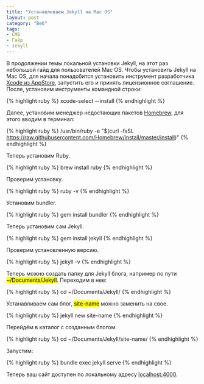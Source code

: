 ```yaml
---
title: "Устанавливаем Jekyll на Mac OS"
layout: post
category: "Веб"
tags:
- CMS
- Гайд
- Jekyll
---
```


В продолжении темы локальной установки Jekyll, на этот раз небольшой гайд для пользователей Mac OS. Чтобы установить Jekyll на Mac OS, для начала понадобится установить инструмент разработчика [Xcode из AppStore](https://itunes.apple.com/ru/app/xcode/id497799835?mt=12), запустить его и принять лицензионное соглашение. После, установим инструменты командной строки:

{% highlight ruby %}
xcode-select --install
{% endhighlight %}

Далее, установим менеджер недостающих пакетов [Homebrew](https://brew.sh/index_ru.html), для этого вводим в терминал:

{% highlight ruby %}
/usr/bin/ruby -e "$(curl -fsSL https://raw.githubusercontent.com/Homebrew/install/master/install)"
{% endhighlight %}

Теперь установим Ruby.

{% highlight ruby %}
brew install ruby
{% endhighlight %}

Проверим установку.

{% highlight ruby %}
ruby -v
{% endhighlight %}

Установим bundler.

{% highlight ruby %}
gem install bundler
{% endhighlight %}

Теперь установим сам Jekyll.

{% highlight ruby %}
gem install jekyll
{% endhighlight %}

Проверим установленную версию.

{% highlight ruby %}
jekyll -v
{% endhighlight %}

Теперь можно создать папку для Jekyll блога, например по пути <mark>~/Documents/Jekyll</mark>. Переходим в нее:

{% highlight ruby %}
cd ~/Documents/Jekyll/
{% endhighlight %}

Устанавливаем сам блог, <mark>site-name</mark> можно заменить на свое.

{% highlight ruby %}
jekyll new site-name
{% endhighlight %}

Перейдём в каталог с созданным блогом.

{% highlight ruby %}
cd ~/Documents/Jekyll/site-name/
{% endhighlight %}

Запустим:

{% highlight ruby %}
bundle exec jekyll serve
{% endhighlight %}

Теперь ваш сайт доступен по локальному адресу [localhost:4000](http://localhost:4000).